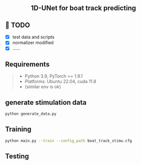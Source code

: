 <div align="center">
<h2>1D-UNet for boat track predicting</h2>
</div>

## 📝 TODO
- [x] test data and scripts
- [x] normalizer modified
- [x] ......

## Requirements
> - Python 3.9, PyTorch >= 1.9.1
> - Platforms: Ubuntu 22.04, cuda 11.8
> - (similar env is ok)

## generate stimulation data
```bash
python generate_data.py
```

## Training
```bash
python main.py --train --config_path boat_track_stimu.cfg
```

## Testing
```bash

```

